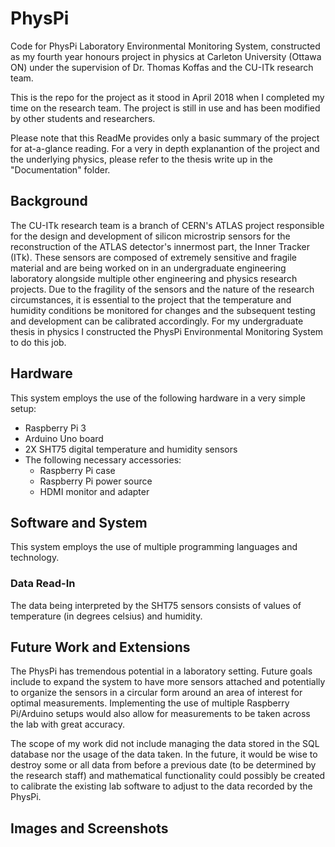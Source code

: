 # PhysPi

Code for PhysPi Laboratory Environmental Monitoring System, constructed as my fourth year honours project in physics at Carleton University (Ottawa ON) under the supervision of Dr. Thomas Koffas and the CU-ITk research team.

This is the repo for the project as it stood in April 2018 when I completed my time on the research team. The project is still in use and has been modified by other students and researchers.

Please note that this ReadMe provides only a basic summary of the project for at-a-glance reading.  For a very in depth explanantion of the project and the underlying physics, please refer to the thesis write up in the "Documentation" folder.

## Background

The CU-ITk research team is a branch of CERN's ATLAS project responsible for the design and development of silicon microstrip sensors for the reconstruction of the ATLAS detector's innermost part, the Inner Tracker (ITk).  These sensors are composed of extremely sensitive and fragile material and are being worked on in an undergraduate engineering laboratory alongside multiple other engineering and physics research projects.  Due to the fragility of the sensors and the nature of the research circumstances, it is essential to the project that the temperature and humidity conditions be monitored for changes and the subsequent testing and development can be calibrated accordingly.  For my undergraduate thesis in physics I constructed the PhysPi Environmental Monitoring System to do this job.

## Hardware

This system employs the use of the following hardware in a very simple setup:

* Raspberry Pi 3
* Arduino Uno board
* 2X SHT75 digital temperature and humidity sensors
* The following necessary accessories:
  * Raspberry Pi case
  * Raspberry Pi power source
  * HDMI monitor and adapter

## Software and System

This system employs the use of multiple programming languages and technology.

### Data Read-In

The data being interpreted by the SHT75 sensors consists of values of temperature (in degrees celsius) and humidity.

## Future Work and Extensions

The PhysPi has tremendous potential in a laboratory setting. Future goals include to expand the system to have more sensors attached and potentially to organize the sensors in a circular form around an area of interest for optimal measurements.  Implementing the use of multiple Raspberry Pi/Arduino setups would also allow for measurements to be taken across the lab with great accuracy.

The scope of my work did not include managing the data stored in the SQL database nor the usage of the data taken.  In the future, it would be wise to destroy some or all data from before a previous date (to be determined by the research staff) and mathematical functionality could possibly be created to calibrate the existing lab software to adjust to the data recorded by the PhysPi.

## Images and Screenshots
